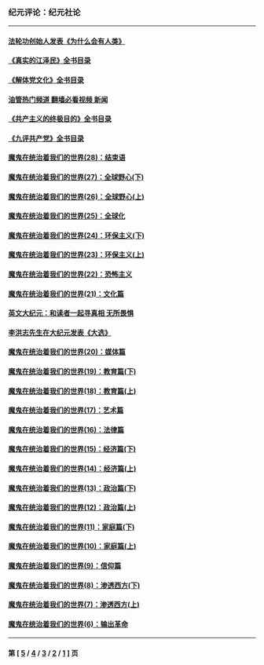 ### 纪元评论：纪元社论
---
#### [法轮功创始人发表《为什么会有人类》](../../pages/nsc422/n13912117.md?04130330) 
#### [《真实的江泽民》全书目录](../../pages/nsc422/n13721399.md?04130330) 
#### [《解体党文化》全书目录](../../pages/nsc422/n13721157.md?04130330) 
#### [油管热门频道 翻墙必看视频 新闻](ok?04130330)
#### [《共产主义的终极目的》全书目录](../../pages/nsc422/n13721048.md?04130330) 
#### [《九评共产党》全书目录](../../pages/nsc422/n13708085.md?04130330) 
#### [魔鬼在统治着我们的世界(28)：结束语](../../pages/nsc422/n10936246.md?04130330) 
#### [魔鬼在统治着我们的世界(27)：全球野心(下)](../../pages/nsc422/n10928319.md?04130330) 
#### [魔鬼在统治着我们的世界(26)：全球野心(上)](../../pages/nsc422/n10900318.md?04130330) 
#### [魔鬼在统治着我们的世界(25)：全球化](../../pages/nsc422/n10788205.md?04130330) 
#### [魔鬼在统治着我们的世界(24)：环保主义(下)](../../pages/nsc422/n10695307.md?04130330) 
#### [魔鬼在统治着我们的世界(23)：环保主义(上)](../../pages/nsc422/n10688613.md?04130330) 
#### [魔鬼在统治着我们的世界(22)：恐怖主义](../../pages/nsc422/n10614727.md?04130330) 
#### [魔鬼在统治着我们的世界(21)：文化篇](../../pages/nsc422/n10597706.md?04130330) 
#### [英文大纪元：和读者一起寻真相 无所畏惧](../../pages/nsc422/n12542027.md?04130330) 
#### [李洪志先生在大纪元发表《大选》](../../pages/nsc422/n12534746.md?04130330) 
#### [魔鬼在统治着我们的世界(20)：媒体篇](../../pages/nsc422/n10586579.md?04130330) 
#### [魔鬼在统治着我们的世界(19)：教育篇(下)](../../pages/nsc422/n10564808.md?04130330) 
#### [魔鬼在统治着我们的世界(18)：教育篇(上)](../../pages/nsc422/n10526970.md?04130330) 
#### [魔鬼在统治着我们的世界(17)：艺术篇](../../pages/nsc422/n10499093.md?04130330) 
#### [魔鬼在统治着我们的世界(16)：法律篇](../../pages/nsc422/n10485969.md?04130330) 
#### [魔鬼在统治着我们的世界(15)：经济篇(下)](../../pages/nsc422/n10469975.md?04130330) 
#### [魔鬼在统治着我们的世界(14)：经济篇(上)](../../pages/nsc422/n10457370.md?04130330) 
#### [魔鬼在统治着我们的世界(13)：政治篇(下)](../../pages/nsc422/n10448270.md?04130330) 
#### [魔鬼在统治着我们的世界(12)：政治篇(上)](../../pages/nsc422/n10444576.md?04130330) 
#### [魔鬼在统治着我们的世界(11)：家庭篇(下)](../../pages/nsc422/n10440961.md?04130330) 
#### [魔鬼在统治着我们的世界(10)：家庭篇(上)](../../pages/nsc422/n10435448.md?04130330) 
#### [魔鬼在统治着我们的世界(9)：信仰篇](../../pages/nsc422/n10432159.md?04130330) 
#### [魔鬼在统治着我们的世界(8)：渗透西方(下)](../../pages/nsc422/n10429603.md?04130330) 
#### [魔鬼在统治着我们的世界(7)：渗透西方(上)](../../pages/nsc422/n10426013.md?04130330) 
#### [魔鬼在统治着我们的世界(6)：输出革命](../../pages/nsc422/n10421536.md?04130330) 

---
#### 第 [ [5](./5.md?04130330) / [4](./4.md?04130330) / [3](./3.md?04130330) / [2](./2.md?04130330) / [1](./1.md?04130330) ] 页
